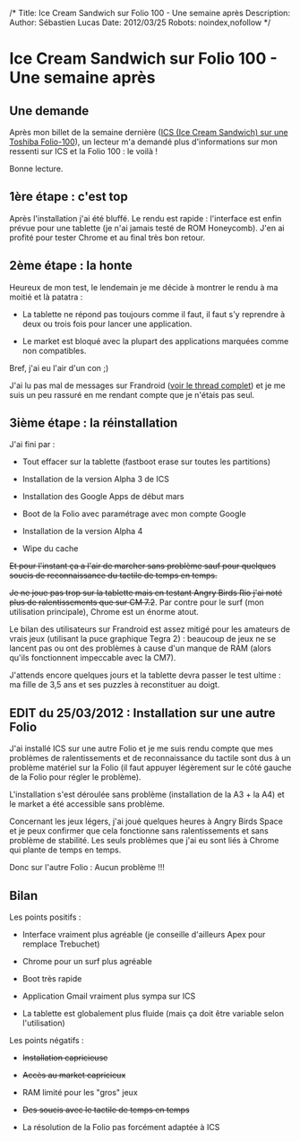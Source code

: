 /*
Title: Ice Cream Sandwich sur Folio 100 - Une semaine après
Description: 
Author: Sébastien Lucas
Date: 2012/03/25
Robots: noindex,nofollow
*/
# Ice Cream Sandwich sur Folio 100 - Une semaine après

## Une demande
Après mon billet de la semaine dernière ([ICS (Ice Cream Sandwich) sur une Toshiba Folio-100](/blog/ice-cream-sandwich-folio-100)), un lecteur m'a demandé plus d'informations sur mon ressenti sur ICS et la Folio 100 : le voilà !

Bonne lecture.

## 1ère étape : c'est top

Après l'installation j'ai été bluffé. Le rendu est rapide : l'interface est enfin prévue pour une tablette (je n'ai jamais testé de ROM Honeycomb). J'en ai profité pour tester Chrome et au final très bon retour.
## 2ème étape : la honte

Heureux de mon test, le lendemain je me décide à montrer le rendu à ma moitié et là patatra :

*	La tablette ne répond pas toujours comme il faut, il faut s'y reprendre à deux ou trois fois pour lancer une application.

*	Le market est bloqué avec la plupart des applications marquées comme non compatibles.

Bref, j'ai eu l'air d'un con ;)

J'ai lu pas mal de messages sur Frandroid ([voir le thread complet](http://forum.frandroid.com/topic/90378-devwip-ics-cm9-403-alpha-3-31-kernel-last-update-04032012/)) et je me suis un peu rassuré en me rendant compte que je n'étais pas seul.
## 3ième étape : la réinstallation

J'ai fini par :

*	Tout effacer sur la tablette (fastboot erase sur toutes les partitions)

*	Installation de la version Alpha 3 de ICS

*	Installation des Google Apps de début mars

*	Boot de la Folio avec paramétrage avec mon compte Google

*	Installation de la version Alpha 4

*	Wipe du cache

<del>Et pour l'instant ça a l'air de marcher sans problème sauf pour quelques soucis de reconnaissance du tactile de temps en temps.</del> 

<del>Je ne joue pas trop sur la tablette mais en testant Angry Birds Rio j'ai noté plus de ralentissements que sur CM 7.2</del>. Par contre pour le surf (mon utilisation principale), Chrome est un énorme atout.

Le bilan des utilisateurs sur Frandroid est assez mitigé pour les amateurs de vrais jeux (utilisant la puce graphique Tegra 2) : beaucoup de jeux ne se lancent pas ou ont des problèmes à cause d'un manque de RAM (alors qu'ils fonctionnent impeccable avec la CM7).

J'attends encore quelques jours et la tablette devra passer le test ultime : ma fille de 3,5 ans et ses puzzles à reconstituer au doigt.

## EDIT du 25/03/2012 : Installation sur une autre Folio

J'ai installé ICS sur une autre Folio et je me suis rendu compte que mes problèmes de ralentissements et de reconnaissance du tactile sont dus à un problème matériel sur la Folio (il faut appuyer légèrement sur le côté gauche de la Folio pour régler le problème).

L'installation s'est déroulée sans problème (installation de la A3 + la A4) et le market a été accessible sans problème.

Concernant les jeux légers, j'ai joué quelques heures à Angry Birds Space et je peux confirmer que cela fonctionne sans ralentissements et sans problème de stabilité. Les seuls problèmes que j'ai eu sont liés à Chrome qui plante de temps en temps.

Donc sur l'autre Folio : Aucun problème !!!

## Bilan

Les points positifs :

*	Interface vraiment plus agréable (je conseille d'ailleurs Apex pour remplace Trebuchet)

*	Chrome pour un surf plus agréable

*	Boot très rapide

*	Application Gmail vraiment plus sympa sur ICS

*	La tablette est globalement plus fluide (mais ça doit être variable selon l'utilisation)

Les points négatifs :

*	<del>Installation capricieuse</del>

*	<del>Accès au market capricieux</del>

*	RAM limité pour les "gros" jeux

*	<del>Des soucis avec le tactile de temps en temps</del>

*	La résolution de la Folio pas forcément adaptée à ICS
